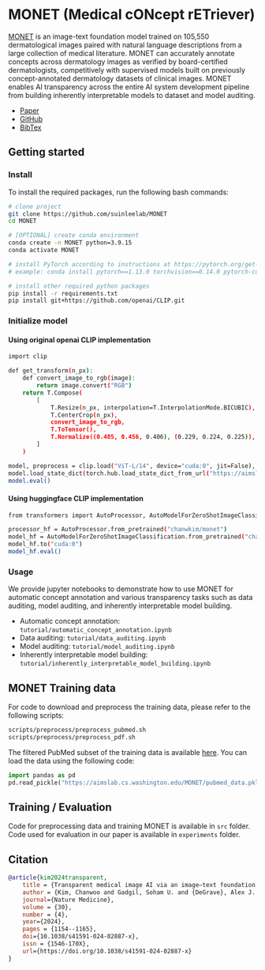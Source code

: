 # MONET (Medical cONcept rETriever)

[MONET](https://doi.org/10.1038/s41591-024-02887-x) is an image-text foundation model trained on 105,550 dermatological images paired with natural language descriptions from a large collection of medical literature. MONET can accurately annotate concepts across dermatology images as verified by board-certified dermatologists, competitively with
supervised models built on previously concept-annotated dermatology datasets of clinical images. MONET enables AI transparency across the entire AI system development pipeline from building inherently interpretable models to dataset and model auditing.

- [Paper](https://doi.org/10.1038/s41591-024-02887-x)
- [GitHub](https://github.com/suinleelab/MONET)
- [BibTex](#citation)

## Getting started

### Install

To install the required packages, run the following bash commands:

```bash
# clone project
git clone https://github.com/suinleelab/MONET
cd MONET

# [OPTIONAL] create conda environment
conda create -n MONET python=3.9.15
conda activate MONET

# install PyTorch according to instructions at https://pytorch.org/get-started/ v.1.13.0 was used during development.
# example: conda install pytorch==1.13.0 torchvision==0.14.0 pytorch-cuda=11.7 -c pytorch -c nvidia

# install other required python packages
pip install -r requirements.txt
pip install git+https://github.com/openai/CLIP.git
```

### Initialize model

#### Using original openai CLIP implementation

```bash
import clip

def get_transform(n_px):
    def convert_image_to_rgb(image):
        return image.convert("RGB")
    return T.Compose(
        [
            T.Resize(n_px, interpolation=T.InterpolationMode.BICUBIC),
            T.CenterCrop(n_px),
            convert_image_to_rgb,
            T.ToTensor(),
            T.Normalize((0.485, 0.456, 0.406), (0.229, 0.224, 0.225)),
        ]
    )

model, preprocess = clip.load("ViT-L/14", device="cuda:0", jit=False), get_transform(n_px=224)
model.load_state_dict(torch.hub.load_state_dict_from_url("https://aimslab.cs.washington.edu/MONET/weight_clip.pt"))
model.eval()
```

#### Using huggingface CLIP implementation

```bash
from transformers import AutoProcessor, AutoModelForZeroShotImageClassification

processor_hf = AutoProcessor.from_pretrained("chanwkim/monet")
model_hf = AutoModelForZeroShotImageClassification.from_pretrained("chanwkim/monet")
model_hf.to("cuda:0")
model_hf.eval()
```

### Usage

We provide jupyter notebooks to demonstrate how to use MONET for automatic concept annotation and various transparency tasks such as data auditing, model auditing, and inherently interpretable model building.

- Automatic concept annotation: `tutorial/automatic_concept_annotation.ipynb`
- Data auditing: `tutorial/data_auditing.ipynb`
- Model auditing: `tutorial/model_auditing.ipynb`
- Inherently interpretable model building: `tutorial/inherently_interpretable_model_building.ipynb`

## MONET Training data

For code to download and preprocess the training data, please refer to the following scripts:

```bash
scripts/preprocess/preprocess_pubmed.sh
scripts/preprocess/preprocess_pdf.sh
```

The filtered PubMed subset of the training data is available [here](https://aimslab.cs.washington.edu/MONET/pubmed_data.pkl). You can load the data using the following code:

```python
import pandas as pd
pd.read_pickle("https://aimslab.cs.washington.edu/MONET/pubmed_data.pkl")
```

## Training / Evaluation

Code for preprocessing data and training MONET is available in `src` folder. Code used for evaluation in our paper is available in `experiments` folder.

## Citation

```bibtex
@article{kim2024transparent,
    title = {Transparent medical image AI via an image–text foundation model grounded in medical literature},
    author = {Kim, Chanwoo and Gadgil, Soham U. and {DeGrave}, Alex J. and Omiye, Jesutofunmi A. and Cai, Zhuo Ran and Daneshjou, Roxana and Lee, Su-In},
    journal={Nature Medicine},
    volume = {30},
    number = {4},
    year={2024},
    pages = {1154--1165},
    doi={10.1038/s41591-024-02887-x},
    issn = {1546-170X},
    url={https://doi.org/10.1038/s41591-024-02887-x}
}
```

